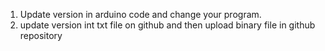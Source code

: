 1. Update version in arduino code and change your program.
2. update version int txt file on github and then upload binary file in github repository 
